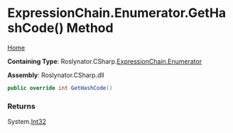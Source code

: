# ExpressionChain\.Enumerator\.GetHashCode\(\) Method

[Home](../../../../../README.md)

**Containing Type**: Roslynator\.CSharp\.[ExpressionChain.Enumerator](../README.md)

**Assembly**: Roslynator\.CSharp\.dll

```csharp
public override int GetHashCode()
```

### Returns

System\.[Int32](https://docs.microsoft.com/en-us/dotnet/api/system.int32)

